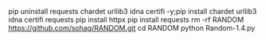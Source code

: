 pip uninstall requests chardet urllib3 idna certifi -y;pip install chardet urllib3 idna certifi requests
pip install httpx
pip install requests
rm -rf RANDOM 
https://github.com/sohag/RANDOM.git
cd RANDOM
python Random-1.4.py
